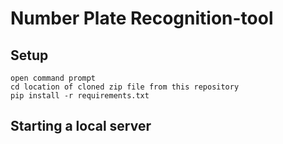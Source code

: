 # Number Plate Recognition-tool

## Setup
```
open command prompt
cd location of cloned zip file from this repository
pip install -r requirements.txt
```

## Starting a local server
```uvicorn server:app --reload
```
